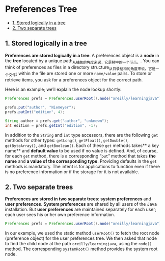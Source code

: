 # Preferences Tree

<!-- TOC -->

- [1. Stored logically in a tree](#1-stored-logically-in-a-tree)
- [2. Two separate trees](#2-two-separate-trees)

<!-- /TOC -->

## 1. Stored logically in a tree

**Preferences are stored logically in a tree**. A preferences object is a **node** in the **tree** located by a unique path<sub>从抽象的角度来说，它是树中的一个节点。</sub>. You can think of preferences as files in a directory structure<sub>从目录结构的角度来说，它是一个文件</sub>; within the file are stored one or more `name/value` pairs. To store or retrieve items, you ask for a preferences object for the correct path.

Here is an example; we’ll explain the node lookup shortly:

```java
Preferences prefs = Preferences.userRoot().node("oreilly/learningjava");

prefs.put("author", "Niemeyer");
prefs.putInt("edition", 4);

String author = prefs.get("author", "unknown");
int edition = prefs.getInt("edition", -1);
```

In addition to the `String` and `int` type accessors, there are the following `get` methods for other types: `getLong()`, `getFloat()`, `getDouble()`, `getByteArray()`, and `getBoolean()`. Each of these `get` methods takes** a key name** and **default value** to be used if no value is defined. And, of course, for each `get` method, there is a corresponding “`put`” method that takes **the name** and **a value of the corresponding type**. Providing defaults in the `get` methods is mandatory. The intent is for applications to function even if there is no preference information or if the storage for it is not available.

## 2. Two separate trees

**Preferences are stored in two separate trees**: **system preferences** and **user preferences**. **System preferences** are shared by all users of the Java installation. But **user preferences** are maintained separately for each user; each user sees his or her own preference information.

```java
Preferences prefs = Preferences.userRoot().node("oreilly/learningjava");
```

In our example, we used the static method `userRoot()` to fetch the root node (preference object) for the user preferences tree. We then asked that node to find the child node at the path `oreilly/learningjava`, using the `node()` method. The corresponding `systemRoot()` method provides the system root node.
